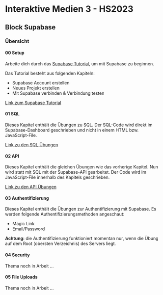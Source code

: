 # Interaktive Medien 3 - HS2023

## Block Supabase

### Übersicht

#### 00 Setup

Arbeite dich durch das [Supabase Tutorial](00_setup/tutorial_supabase.md), um mit Supabase zu beginnen. 

Das Tutorial besteht aus folgenden Kapiteln:

- Supabase Account erstellen
- Neues Projekt erstellen
- Mit Supabase verbinden & Verbindung testen

[Link zum Supabase Tutorial](00_setup/tutorial_supabase.md)

#### 01 SQL

Dieses Kapitel enthält die Übungen zu SQL. Der SQL-Code wird direkt im Supabase-Dashboard geschrieben und nicht in einem HTML bzw. JavaScript-File.

[Link zu den SQL Übungen](01_sql/readme.md)

#### 02 API

Dieses Kapitel enthält die gleichen Übungen wie das vorherige Kapitel. Nun wird statt mit SQL mit der Supabase-API gearbeitet. Der Code wird im JavaScript-File innerhalb des Kapitels geschrieben.

[Link zu den API Übungen](02_api/readme.md)

#### 03 Authentifizierung

Dieses Kapitel enthält die Übungen zur Authentifizierung mit Supabase. Es werden folgende Authentifizierungsmethoden angeschaut:

- Magic Link
- Email/Password

**Achtung:** die Authentifizierung funktioniert momentan nur, wenn die Übung auf dem Root (obersten Verzeichnis) des Servers liegt.

#### 04 Security

Thema noch in Arbeit ...

#### 05 File Uploads

Thema noch in Arbeit ...